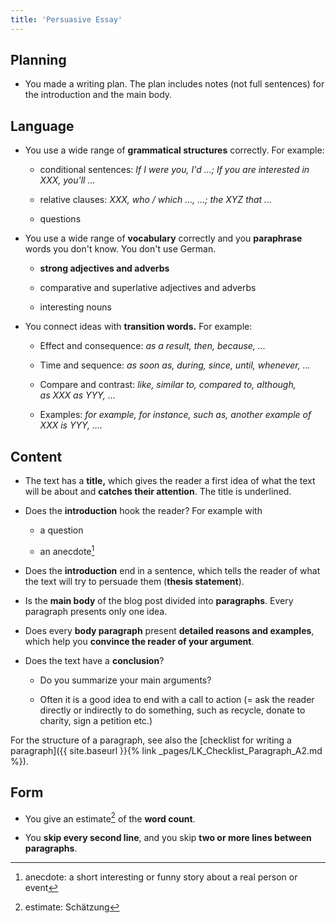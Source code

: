 ```yaml
---
title: 'Persuasive Essay'
---
```


## Planning

- You made a writing plan. The plan includes notes (not full sentences) for
the introduction and the main body.

## Language

- You use a wide range of **grammatical structures** correctly. For
example:

  - conditional sentences: _If I were you, I'd ...; If you are interested in
    XXX, you'll ..._

  - relative clauses: _XXX, who / which ..., ...; the XYZ that ..._

  - questions

- You use a wide range of **vocabulary** correctly and you **paraphrase**
words you don't know. You don't use German.

  - **strong adjectives and adverbs**

  - comparative and superlative adjectives and adverbs

  - interesting nouns

- You connect ideas with **transition words.** For example:

  - Effect and consequence: _as a result, then, because, ..._

  - Time and sequence: _as soon as, during, since, until, whenever, ..._

  - Compare and contrast: _like, similar to, compared to, although, as XXX as
    YYY, ..._

  - Examples: _for example, for instance, such as, another example of XXX is
    YYY, ...._

## Content

- The text has a **title,** which gives the reader a first idea of what the
text will be about and **catches their attention**. The title is underlined.

- Does the **introduction** hook the reader? For example with

  - a question

  - an anecdote[^1]

- Does the **introduction** end in a sentence, which tells the reader of
what the text will try to persuade them (**thesis statement**).

- Is the **main body** of the blog post divided into **paragraphs**. Every
paragraph presents only one idea.

- Does every **body paragraph** present **detailed reasons and examples**,
which help you **convince the reader of your argument**.

- Does the text have a **conclusion**?

  - Do you summarize your main arguments?

  - Often it is a good idea to end with a call to action (= ask the reader
    directly or indirectly to do something, such as recycle, donate to charity,
    sign a petition etc.)

For the structure of a paragraph, see also the [checklist for writing a
paragraph]({{ site.baseurl }}{% link _pages/LK_Checklist_Paragraph_A2.md
%}).

## Form

- You give an estimate[^2] of the **word count**.

- You **skip every second line**, and you skip **two or more lines between
paragraphs**.

[^1]: anecdote: a short interesting or funny story about a real person or event

[^2]: estimate: Schätzung

